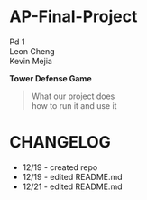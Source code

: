 AP-Final-Project
================
Pd 1  <br />
Leon Cheng  <br />
Kevin Mejia  <br />

**Tower Defense Game**
>What our project does  <br /> 
>how to run it and use it  <br />

CHANGELOG
===========
 - 12/19 - created repo
 - 12/19 - edited README.md
 - 12/21 - edited README.md

